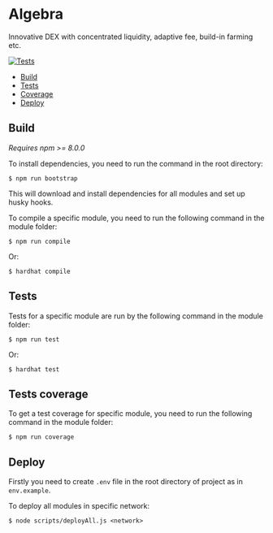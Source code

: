 # Algebra 
Innovative DEX with concentrated liquidity, adaptive fee, build-in farming etc.

 
[![Tests](https://github.com/cryptoalgebra/Algebra/actions/workflows/tests.yml/badge.svg)](https://github.com/cryptoalgebra/Algebra/actions/workflows/tests.yml)

- [Build](#Build)
- [Tests](#Tests)
- [Coverage](#Tests-coverage)
- [Deploy](#Deploy)


## Build

*Requires npm >= 8.0.0*

To install dependencies, you need to run the command in the root directory:
```
$ npm run bootstrap
```
This will download and install dependencies for all modules and set up husky hooks.



To compile a specific module, you need to run the following command in the module folder:
```
$ npm run compile
```
Or:
```
$ hardhat compile
```


## Tests

Tests for a specific module are run by the following command in the module folder:
```
$ npm run test
```
Or:
```
$ hardhat test
```

## Tests coverage

To get a test coverage for specific module, you need to run the following command in the module folder:

```
$ npm run coverage
```

## Deploy
Firstly you need to create `.env` file in the root directory of project as in `env.example`.

To deploy all modules in specific network:
```
$ node scripts/deployAll.js <network>
```
